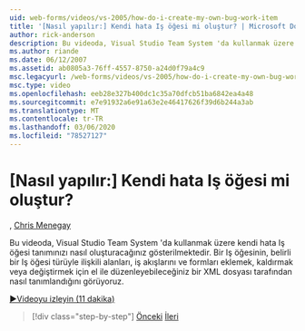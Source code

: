 ```yaml
---
uid: web-forms/videos/vs-2005/how-do-i-create-my-own-bug-work-item
title: '[Nasıl yapılır:] Kendi hata Iş öğesi mi oluştur? | Microsoft Docs'
author: rick-anderson
description: Bu videoda, Visual Studio Team System 'da kullanmak üzere kendi hata Iş öğesi tanımınızı nasıl oluşturacağınız gösterilmektedir. Bir Iş öğesinin bir XML dosyası tarafından nasıl tanımlandığını görüyoruz...
ms.author: riande
ms.date: 06/12/2007
ms.assetid: ab0805a3-76ff-4557-8750-a24d0f79a4c9
msc.legacyurl: /web-forms/videos/vs-2005/how-do-i-create-my-own-bug-work-item
msc.type: video
ms.openlocfilehash: eeb28e327b400dc1c35a70dfcb51ba6842ea4a48
ms.sourcegitcommit: e7e91932a6e91a63e2e46417626f39d6b244a3ab
ms.translationtype: MT
ms.contentlocale: tr-TR
ms.lasthandoff: 03/06/2020
ms.locfileid: "78527127"
---
```

# <a name="how-do-i-create-my-own-bug-work-item"></a>[Nasıl yapılır:] Kendi hata Iş öğesi mi oluştur?

, [Chris Menegay](https://twitter.com/CMenegay)

Bu videoda, Visual Studio Team System 'da kullanmak üzere kendi hata Iş öğesi tanımınızı nasıl oluşturacağınız gösterilmektedir. Bir Iş öğesinin, belirli bir Iş öğesi türüyle ilişkili alanları, iş akışlarını ve formları eklemek, kaldırmak veya değiştirmek için el ile düzenleyebileceğiniz bir XML dosyası tarafından nasıl tanımlandığını görüyoruz.

[&#9654;Videoyu izleyin (11 dakika)](https://channel9.msdn.com/Blogs/ASP-NET-Site-Videos/how-do-i-create-my-own-bug-work-item)

> [!div class="step-by-step"]
> [Önceki](how-do-i-integrate-defect-tracking-with-testing.md)
> [İleri](how-do-i-write-code-more-quickly-with-unit-tests.md)

